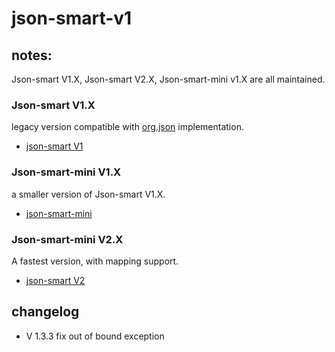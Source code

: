 # json-smart-v1

## notes:
Json-smart V1.X, Json-smart V2.X, Json-smart-mini v1.X are all maintained.

### Json-smart V1.X

legacy version compatible with [org.json](https://mvnrepository.com/artifact/org.json/json) implementation.

- [json-smart V1](https://mvnrepository.com/artifact/net.minidev/json-smart)

### Json-smart-mini V1.X

a smaller version of Json-smart V1.X.
- [json-smart-mini](https://mvnrepository.com/artifact/net.minidev/json-smart-mini)

### Json-smart-mini V2.X

A fastest version, with mapping support.

- [json-smart V2](https://mvnrepository.com/artifact/net.minidev/json-smart)

## changelog

* V 1.3.3 fix out of bound exception

